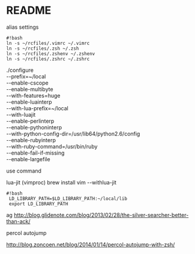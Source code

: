 # README #

alias settings



```
#!bash
ln -s ~/rcfiles/.vimrc ~/.vimrc
ln -s ~/rcfiles/.zsh ~/.zsh
ln -s ~/rcfiles/.zshenv ~/.zshenv
ln -s ~/rcfiles/.zshrc ~/.zshrc
```

./configure \
 --prefix=~/local\
 --enable-cscope\
 --enable-multibyte \
 --with-features=huge \
 --enable-luainterp \
 --with-lua-prefix=~/local \
 --with-luajit \
 --enable-perlinterp \
 --enable-pythoninterp \
 --with-python-config-dir=/usr/lib64/python2.6/config \
 --enable-rubyinterp \
 --with-ruby-command=/usr/bin/ruby \
 --enable-fail-if-missing \
 --enable-largefile


use command

lua-jit (vimproc)
brew install vim --withlua-jit



```
#!bash
 LD_LIBRARY_PATH=$LD_LIBRARY_PATH:~/local/lib
 export LD_LIBRARY_PATH

```




ag
http://blog.glidenote.com/blog/2013/02/28/the-silver-searcher-better-than-ack/


percol
autojump



http://blog.zoncoen.net/blog/2014/01/14/percol-autojump-with-zsh/